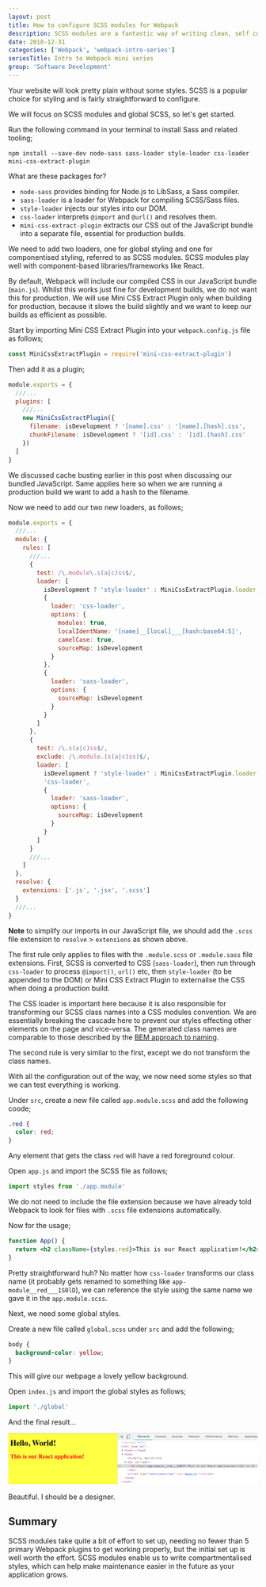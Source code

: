 ```yaml
---
layout: post
title: How to configure SCSS modules for Webpack
description: SCSS modules are a fantastic way of writing clean, self contained styles, that are usually consumed by components
date: 2018-12-31
categories: ['Webpack', 'webpack-intro-series']
seriesTitle: Intro to Webpack mini series
group: 'Software Development'
---
```


Your website will look pretty plain without some styles. SCSS is a popular choice for styling and is fairly straightforward to configure.

We will focus on SCSS modules and global SCSS, so let's get started.

Run the following command in your terminal to install Sass and related tooling;

```shell
npm install --save-dev node-sass sass-loader style-loader css-loader mini-css-extract-plugin
```

What are these packages for?

- `node-sass` provides binding for Node.js to LibSass, a Sass compiler.
- `sass-loader` is a loader for Webpack for compiling SCSS/Sass files.
- `style-loader` injects our styles into our DOM.
- `css-loader` interprets `@import` and `@url()` and resolves them.
- `mini-css-extract-plugin` extracts our CSS out of the JavaScript bundle into a separate file, essential for production builds.

We need to add two loaders, one for global styling and one for componentised styling, referred to as SCSS modules. SCSS modules play well with component-based libraries/frameworks like React.

By default, Webpack will include our compiled CSS in our JavaScript bundle (`main.js`). Whilst this works just fine for development builds, we do not want this for production. We will use Mini CSS Extract Plugin only when building for production, because it slows the build slightly and we want to keep our builds as efficient as possible.

Start by importing Mini CSS Extract Plugin into your `webpack.config.js` file as follows;

```javascript
const MiniCssExtractPlugin = require('mini-css-extract-plugin')
```

Then add it as a plugin;

```javascript
module.exports = {
  ///...
  plugins: [
    ///...
    new MiniCssExtractPlugin({
      filename: isDevelopment ? '[name].css' : '[name].[hash].css',
      chunkFilename: isDevelopment ? '[id].css' : '[id].[hash].css'
    })
  ]
}
```

We discussed cache busting earlier in this post when discussing our bundled JavaScript. Same applies here so when we are running a production build we want to add a hash to the filename.

Now we need to add our two new loaders, as follows;

```javascript
module.exports = {
  ///...
  module: {
    rules: [
      ///...
      {
        test: /\.module\.s(a|c)ss$/,
        loader: [
          isDevelopment ? 'style-loader' : MiniCssExtractPlugin.loader,
          {
            loader: 'css-loader',
            options: {
              modules: true,
              localIdentName: '[name]__[local]___[hash:base64:5]',
              camelCase: true,
              sourceMap: isDevelopment
            }
          },
          {
            loader: 'sass-loader',
            options: {
              sourceMap: isDevelopment
            }
          }
        ]
      },
      {
        test: /\.s(a|c)ss$/,
        exclude: /\.module.(s(a|c)ss)$/,
        loader: [
          isDevelopment ? 'style-loader' : MiniCssExtractPlugin.loader,
          'css-loader',
          {
            loader: 'sass-loader',
            options: {
              sourceMap: isDevelopment
            }
          }
        ]
      }
      ///...
    ]
  },
  resolve: {
    extensions: ['.js', '.jsx', '.scss']
  }
  ///...
}
```

**Note** to simplify our imports in our JavaScript file, we should add the `.scss` file extension to `resolve` > `extensions` as shown above.

The first rule only applies to files with the `.module.scss` or `.module.sass` file extensions. First, SCSS is converted to CSS (`sass-loader`), then run through `css-loader` to process `@import()`, `url()` etc, then `style-loader` (to be appended to the DOM) or Mini CSS Extract Plugin to externalise the CSS when doing a production build.

The CSS loader is important here because it is also responsible for transforming our SCSS class names into a CSS modules convention. We are essentially breaking the cascade here to prevent our styles effecting other elements on the page and vice-versa. The generated class names are comparable to those described by the [BEM approach to naming](http://getbem.com/introduction/).

The second rule is very similar to the first, except we do not transform the class names.

With all the configuration out of the way, we now need some styles so that we can test everything is working.

Under `src`, create a new file called `app.module.scss` and add the following coode;

```css
.red {
  color: red;
}
```

Any element that gets the class `red` will have a red foreground colour.

Open `app.js` and import the SCSS file as follows;

```javascript
import styles from './app.module'
```

We do not need to include the file extension because we have already told Webpack to look for files with `.scss` file extensions automatically.

Now for the usage;

```jsx
function App() {
  return <h2 className={styles.red}>This is our React application!</h2>
}
```

Pretty straightforward huh? No matter how `css-loader` transforms our class name (it probably gets renamed to something like `app-module__red___1S0lD`), we can reference the style using the same name we gave it in the `app.module.scss`.

Next, we need some global styles.

Create a new file called `global.scss` under `src` and add the following;

```css
body {
  background-color: yellow;
}
```

This will give our webpage a lovely yellow background.

Open `index.js` and import the global styles as follows;

```javascript
import './global'
```

And the final result...

![Webpack 4 CSS Modules](webpack-4-css-modules.png)

Beautiful. I should be a designer.

## Summary

SCSS modules take quite a bit of effort to set up, needing no fewer than 5 primary Webpack plugins to get working properly, but the initial set up is well worth the effort. SCSS modules enable us to write compartmentalised styles, which can help make maintenance easier in the future as your application grows.
